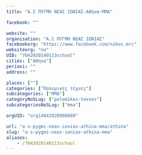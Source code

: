 ```yaml
---
title: "Α.Σ ΠΥΓΜΗ ΝΕΑΣ ΙΩΝΙΑΣ-Αθήνα-MMA"

facebook: ""

website: ""
organisation: "Α.Σ ΠΥΓΜΗ ΝΕΑΣ ΙΩΝΙΑΣ"
facebookorg: "https://www.facebook.com/nikos.mrc"
websiteorg: "no"
UID: "7042020140113school"
cities: ["Αθήνα"]
perioxi: ""
address: ""

places: [""]
categories: ["Πολεμικές τέχνες"]
subcategories: ["MMA"]
categoryNoSLug: ["polemikes-texnes"]
subcategoriesNoSLug: ["mma"]

orgUID: "org14042020000609"

url: "a-s-pygmi-neas-ionias-athina-mma/athina"
slug: "a-s-pygmi-neas-ionias-athina-mma"
aliases:
    - /7042020140113school
---
```





